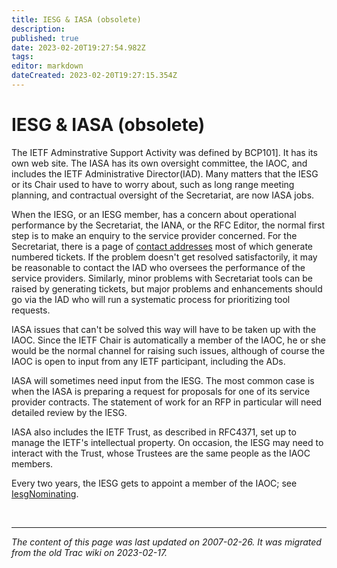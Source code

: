 ```yaml
---
title: IESG & IASA (obsolete)
description: 
published: true
date: 2023-02-20T19:27:54.982Z
tags: 
editor: markdown
dateCreated: 2023-02-20T19:27:15.354Z
---
```


# IESG & IASA (obsolete)

The IETF Adminstrative Support Activity was defined by ​BCP101]. It has its own ​web site. The IASA has its own oversight committee, the IAOC, and includes the IETF Administrative Director(IAD). Many matters that the IESG or its Chair used to have to worry about, such as long range meeting planning, and contractual oversight of the Secretariat, are now IASA jobs.

When the IESG, or an IESG member, has a concern about operational performance by the Secretariat, the IANA, or the RFC Editor, the normal first step is to make an enquiry to the service provider concerned. For the Secretariat, there is a page of [contact addresses](http://www.ietf.org/secretariat.html) most of which generate numbered tickets. If the problem doesn't get resolved satisfactorily, it may be reasonable to contact the IAD who oversees the performance of the service providers. Similarly, minor problems with Secretariat tools can be raised by generating tickets, but major problems and enhancements should go via the IAD who will run a systematic process for prioritizing tool requests.

IASA issues that can't be solved this way will have to be taken up with the IAOC. Since the IETF Chair is automatically a member of the IAOC, he or she would be the normal channel for raising such issues, although of course the IAOC is open to input from any IETF participant, including the ADs.

IASA will sometimes need input from the IESG. The most common case is when the IASA is preparing a request for proposals for one of its service provider contracts. The statement of work for an RFP in particular will need detailed review by the IESG.

IASA also includes the IETF Trust, as described in RFC4371, set up to manage the IETF's intellectual property. On occasion, the IESG may need to interact with the Trust, whose Trustees are the same people as the IAOC members.

Every two years, the IESG gets to appoint a member of the IAOC; see [IesgNominating](/group/iesg/IESGNominating).



&nbsp;
&nbsp;
&nbsp;

---

*The content of this page was last updated on 2007-02-26. It was migrated from the old Trac wiki on 2023-02-17.*